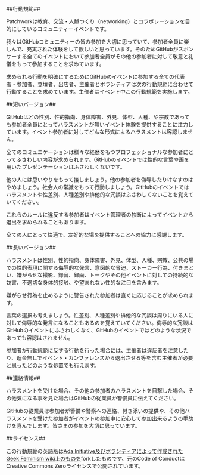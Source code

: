 ##行動規範##

Patchworkは教育、交流・人脈つくり（networking）とコラボレーションを目的にしているコミュニティーイベントです。

我々はGitHubコミュニティーの皆の参加を大切に思っていて、参加者全員に楽しんで、充実された体験をして欲しいと思っています。そのためGitHubがスポンサーする全てのイベントにおいて参加者全員がその他の参加者に対して敬意と礼儀をもって参加することを求めています。

求められる行動を明確にするためにGitHubのイベントに参加する全ての代表者・参加者、登壇者、出店者、主催者とボランティアは次の行動規範に合わせて行動することを求めています。主催者はイベント中この行動規範を実施します。

##短いバージョン##

GitHubはどの性別、性的指向、身体障害、外見、体型、人種、や宗教であっても参加者全員にとってハラスメントが無いイベント体験を提供することに注力しています。イベント参加者に対してどんな形式によるハラスメントは容認しません。

全てのコミュニケーションは様々な経歴をもつプロフェッショナルな参加者にとってふさわしい内容が求められます。GitHubのイベントでは性的な言葉や画を用いたプレゼンテーションはふさわしくないです。

他の人には思いやりをもって接しましょう。他の参加者を侮辱したりけなすのはやめましょう。社会人の常識をもって行動しましょう。GitHubのイベントではハラスメントや性差別、人種差別や排他的な冗談はふさわしくないことを覚えていてください。

これらのルールに違反する参加者はイベント管理者の独断によってイベントから退出を求められることもあります。

全ての人にとって快適で、友好的な場を提供することへの協力に感謝します。

##長いバージョン##

ハラスメントは性別、性的指向、身体障害、外見、体型、人種、宗教、公共の場での性的表現に関する侮辱的な発言、意図的な脅迫、ストーカー行為、付きまとい、嫌がらせな撮影、録音、録画、トークやその他イベントに対しての持続的な妨害、不適切な身体的接触、や望まれない性的な注目を含みます。

嫌がらせ行為を止めるように警告された参加者は直ぐに応じることが求められます。

言葉の選択も考えましょう。性差別、人種差別や排他的な冗談は周りにいる人に対して侮辱的な発言になることもあるのを覚えていてください。侮辱的な冗談はGitHubのイベントにふさわしくなく、GitHubのイベントではどのような状況であっても容認はされません。

参加者が行動規範に反する行動を行った場合には、主催者は違反者を注意したり、返金無しでイベント・カンファレンスから退出させる等を含む主催者が必要と思ったどのような処置でも行えます。

##連絡情報##

ハラスメントを受けた場合、その他の参加者のハラスメントを目撃した場合、その他気になる事を見た場合はGitHubの従業員か警備員に伝えてください。

GitHubの従業員は参加者が警備や警察への連絡、付き添いの提供や、その他ハラスメントを受けた参加者がイベントの参加中に安心して参加出来るようの手助けを喜んでします。皆さまの参加を大切に思っています。


##ライセンス##

この行動規範の英語版は[Ada Initiative及びボランティアによって作成されたGeek Feminism wiki上のものを](http://geekfeminism.wikia.com/wiki/Conference_anti-harassment/Policy)forkしたものです、元のCode of ConductはCreative Commons Zeroライセンスで公開されています。
